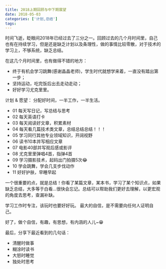 ```yaml
---
title: 2018上期回顾与中下期展望
date: 2018-05-03
categories: ['计划,总结']
tags:
---
```


时间飞逝，眨眼间2018年已经过去了三分之一。回顾过去的几个月时间里，自己也有在持续学习，但是还是缺乏计划以及条理性，做的事情比较零散，对于技术的学习上，不够系统，缺乏总结。

在这几个月时间里，也有做得不错的地方：
- 终于有机会学习跳舞(感谢晶晶老师)，学生时代就想学来着，一直没有踏出第一步；
- 坚持运动，吃完饭后出去走动走动；
- 好好学习尤克里里。

<!--more-->

计划 & 愿望：
分配好时间，一半工作，一半生活。
- 01 每天写日记，写总结与思考
- 02 每天英语打卡
- 03 每天阅读好文章，积累素材
- 04 每天看几篇技术类文章，总结总结总结！！！
- 05 学习同行其他专业领域知识，开阔视野
- 06 读书10本并写相应文章
- 07 电影40部并写观后感或影评
- 08 尤克里里弹唱4首，指弹4首
- 09 学习摄影技术，起码出门拍摄5次😂
- 10 学会跳舞，学会几支步伐动作
- 11 好好护肤，早睡早起

一个很重要的点，就是总结！你看了某篇文章，某本书，学习了某个知识点，如果缺乏总结，大多等于白看...很快会忘记。总结可以帮助我们更好去理解，以更宏观的角度去思考，查漏补缺。

学习工作时专注，该玩时也要好好玩。
最大的自信，是不需要向任何人证明自己。

好了，做个自信，有趣，有思想，有内涵的人儿~😁

最后，分享下最近看到的几句话：
- 清醒时做事
- 糊涂时读书
- 大怒时睡觉
- 独处时思考
